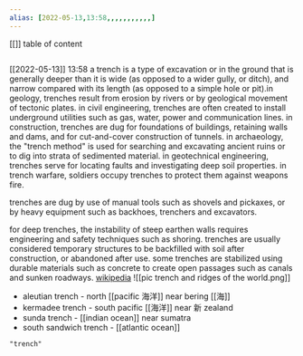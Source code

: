```yaml
---
alias: [2022-05-13,13:58,,,,,,,,,,,]
---
```

[[]]
table of content
```toc
```

[[2022-05-13]] 13:58
a trench is a type of excavation or in the ground that is generally deeper than it is wide (as opposed to a wider gully, or ditch), and narrow compared with its length (as opposed to a simple hole or pit).in geology, trenches result from erosion by rivers or by geological movement of tectonic plates. in civil engineering, trenches are often created to install underground utilities such as gas, water, power and communication lines. in construction, trenches are dug for foundations of buildings, retaining walls and dams, and for cut-and-cover construction of tunnels. in archaeology, the "trench method" is used for searching and excavating ancient ruins or to dig into strata of sedimented material. in geotechnical engineering, trenches serve for locating faults and investigating deep soil properties. in trench warfare, soldiers occupy trenches to protect them against weapons fire. 

trenches are dug by use of manual tools such as shovels and pickaxes, or by heavy equipment such as backhoes, trenchers and excavators.

for deep trenches, the instability of steep earthen walls requires engineering and safety techniques such as shoring. trenches are usually considered temporary structures to be backfilled with soil after construction, or abandoned after use. some trenches are stabilized using durable materials such as concrete to create open passages such as canals and sunken roadways.
[wikipedia](https://en.wikipedia.org/wiki/trench)
![[pic trench and ridges of the world.png]]
- aleutian trench - north [[pacific 海洋]] near bering [[海]]
- kermadee trench - south pacific [[海洋]] near 新 zealand
- sunda trench - [[indian ocean]] near sumatra
- south sandwich trench - [[atlantic ocean]]
```query
"trench"
```